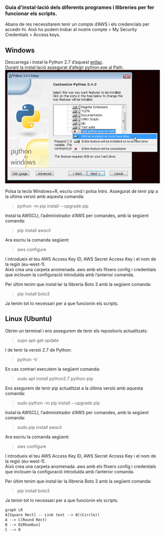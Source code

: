 ### Guia d’instal·lació dels diferents programes i llibreries per fer funcionar els scripts.

Abans de res necessitarem tenir un compte d’AWS i els credencials per accedir-hi. Això ho podem trobar al nostre compte > My Security Credentials > Access keys.  

## Windows


Descarrega i instal·la Python 2.7 d’aquest [enllaç](https://www.python.org/downloads/).  
Durant la instal·lació assegurat d’afegir python.exe al Path.  
![instal·la python on windows](https://raw.githubusercontent.com/jgonzalez88sapa/projecte-infraestructura-aws-2018/master/img/w1.png)

Polsa la tecla Windows+R, escriu cmd i polsa Intro. Assegurat de tenir pip a la ultima versió amb aquesta comanda:  
> python -m pip install --upgrade pip  
  
Instal·la AWSCLI, l’administrador d’AWS per comandes, amb la següent comanda:  
> pip install awscli  

Ara escriu la comanda següent:  
> aws configure  

I introdueix el teu AWS Access Key ID, AWS Secret Access Key i el nom de la regió (eu-west-1).  
Això crea una carpeta anomenada .aws amb els fitxers config i credentials que inclouen la configuració introduïda amb l’anterior comanda.  

Per últim tenim que instal·lar la llibreria Boto 3 amb la següent comanda:  
> pip install boto3  

Ja tenim tot lo necessari per a que funcionin els scripts.  


## Linux (Ubuntu)  
Obrim un terminal i ens assegurem de tenir els repositoris actualitzats:   
> supo apt-get update  

I de tenir la versió 2.7 de Python:  
> python -V  

En cas contrari executem la següent comanda:  
> sudo apt install python2.7 python-pip  

Ens asegurem de tenir pip actualitzat a la última versió amb aquesta comanda:  
> sudo python -m pip install --upgrade pip  

Instal·la AWSCLI, l’administrador d’AWS per comandes, amb la següent comanda:  
> sudo pip install awscli  

Ara escriu la comanda següent:  
> aws configure  

I introdueix el teu AWS Access Key ID, AWS Secret Access Key i el nom de la regió (eu-west-1).  
Això crea una carpeta anomenada .aws amb els fitxers config i credentials que inclouen la configuració introduïda amb l’anterior comanda.  

Per últim tenim que instal·lar la llibreria Boto 3 amb la següent comanda:  
> pip install boto3  

Ja tenim tot lo necessari per a que funcionin els scripts.  
  
  
  
  ```mermaid
graph LR
A[Square Rect] -- Link text --> B((Circle))
A --> C(Round Rect)
B --> D{Rhombus}
C --> D
```
